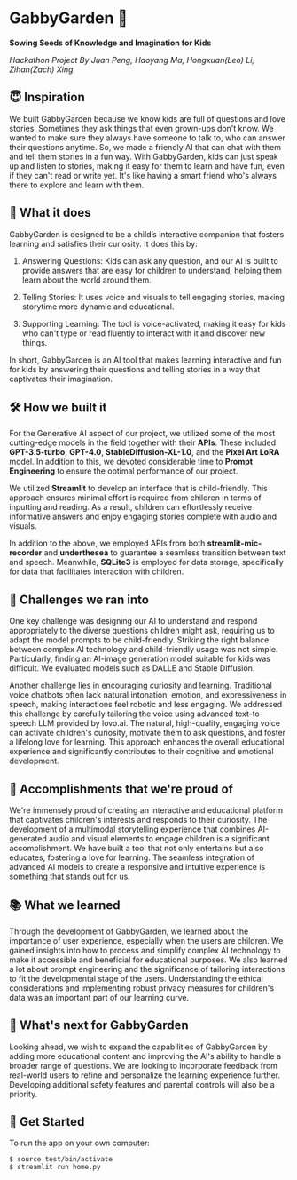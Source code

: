 # GabbyGarden 🌱

**Sowing Seeds of Knowledge and Imagination for Kids**

*Hackathon Project By Juan Peng, Haoyang Ma, Hongxuan(Leo) Li, Zihan(Zach) Xing*


## 😇 Inspiration 
We built GabbyGarden because we know kids are full of questions and love stories. Sometimes they ask things that even grown-ups don't know. We wanted to make sure they always have someone to talk to, who can answer their questions anytime. So, we made a friendly AI that can chat with them and tell them stories in a fun way. With GabbyGarden, kids can just speak up and listen to stories, making it easy for them to learn and have fun, even if they can't read or write yet. It's like having a smart friend who's always there to explore and learn with them.

## 🤖 What it does 
GabbyGarden is designed to be a child’s interactive companion that fosters learning and satisfies their curiosity. It does this by:

1. Answering Questions: Kids can ask any question, and our AI is built to provide answers that are easy for children to understand, helping them learn about the world around them.

2. Telling Stories: It uses voice and visuals to tell engaging stories, making storytime more dynamic and educational.

3. Supporting Learning: The tool is voice-activated, making it easy for kids who can't type or read fluently to interact with it and discover new things.

In short, GabbyGarden is an AI tool that makes learning interactive and fun for kids by answering their questions and telling stories in a way that captivates their imagination.

## 🛠️ How we built it 
For the Generative AI aspect of our project, we utilized some of the most cutting-edge models in the field together with their **APIs**. These included **GPT-3.5-turbo**, **GPT-4.0**, **StableDiffusion-XL-1.0**, and the **Pixel Art LoRA** model. In addition to this, we devoted considerable time to **Prompt Engineering** to ensure the optimal performance of our project.

We utilized **Streamlit** to develop an interface that is child-friendly. This approach ensures minimal effort is required from children in terms of inputting and reading. As a result, children can effortlessly receive informative answers and enjoy engaging stories complete with audio and visuals.

In addition to the above, we employed APIs from both **streamlit-mic-recorder** and **underthesea** to guarantee a seamless transition between text and speech. Meanwhile, **SQLite3** is employed for data storage, specifically for data that facilitates interaction with children.

## 🚧 Challenges we ran into
One key challenge was designing our AI to understand and respond appropriately to the diverse questions children might ask, requiring us to adapt the model prompts to be child-friendly. Striking the right balance between complex AI technology and child-friendly usage was not simple. Particularly, finding an AI-image generation model suitable for kids was difficult. We evaluated models such as DALLE and Stable Diffusion.

Another challenge lies in encouraging curiosity and learning. Traditional voice chatbots often lack natural intonation, emotion, and expressiveness in speech, making interactions feel robotic and less engaging. We addressed this challenge by carefully tailoring the voice using advanced text-to-speech LLM provided by lovo.ai. The natural, high-quality, engaging voice can activate children's curiosity, motivate them to ask questions, and foster a lifelong love for learning. This approach enhances the overall educational experience and significantly contributes to their cognitive and emotional development.

## 🎉 Accomplishments that we're proud of
We're immensely proud of creating an interactive and educational platform that captivates children's interests and responds to their curiosity. The development of a multimodal storytelling experience that combines AI-generated audio and visual elements to engage children is a significant accomplishment. We have built a tool that not only entertains but also educates, fostering a love for learning. The seamless integration of advanced AI models to create a responsive and intuitive experience is something that stands out for us.

## 📚 What we learned
Through the development of GabbyGarden, we learned about the importance of user experience, especially when the users are children. We gained insights into how to process and simplify complex AI technology to make it accessible and beneficial for educational purposes. We also learned a lot about prompt engineering and the significance of tailoring interactions to fit the developmental stage of the users. Understanding the ethical considerations and implementing robust privacy measures for children's data was an important part of our learning curve.

## 🌟 What's next for GabbyGarden
Looking ahead, we wish to expand the capabilities of GabbyGarden by adding more educational content and improving the AI's ability to handle a broader range of questions. We are looking to incorporate feedback from real-world users to refine and personalize the learning experience further. Developing additional safety features and parental controls will also be a priority.


## 🚀 Get Started

To run the app on your own computer:
```
$ source test/bin/activate
$ streamlit run home.py
```

